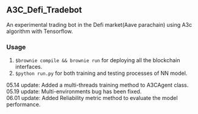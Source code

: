 ## A3C_Defi_Tradebot
An experimental trading bot in the Defi market(Aave parachain) using A3c algorithm with Tensorflow.

### Usage
1. `$brownie compile && brownie run` for deploying all the blockchain interfaces.
2. `$python run.py` for both training and testing processes of NN model.

05.14 update: Added a multi-threads training method to A3CAgent class.  
05.19 update: Multi-environments bug has been fixed.  
06.01 update: Added Reliability metric method to evaluate the model performance.